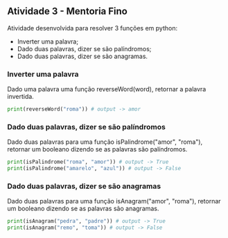
## Atividade 3 - Mentoria Fino
Atividade desenvolvida para resolver 3 funções em python:
- Inverter uma palavra;
- Dado duas palavras, dizer se são palíndromos;
- Dado duas palavras, dizer se são anagramas.

### Inverter uma palavra
Dado uma palavra uma função reverseWord(word), retornar a palavra invertida.
```python
print(reverseWord("roma")) # output -> amor
```

### Dado duas palavras, dizer se são palíndromos
Dado duas palavras para uma função isPalindrome("amor", "roma"), retornar um booleano dizendo se as palavras são palíndromos.
```python
print(isPalindrome("roma", "amor")) # output -> True
print(isPalindrome("amarelo", "azul")) # output -> False
```

### Dado duas palavras, dizer se são anagramas
Dado duas palavras para uma função isAnagram("amor", "roma"), retornar um booleano dizendo se as palavras são anagramas.
```python
print(isAnagram("pedra", "padre")) # output -> True
print(isAnagram("remo", "toma")) # output -> False
```
